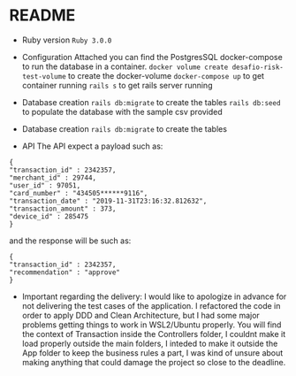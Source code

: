 # README

* Ruby version
`Ruby 3.0.0`

* Configuration
Attached you can find the PostgresSQL docker-compose to run the database in a container.
`docker volume create desafio-risk-test-volume` to create the docker-volume
`docker-compose up` to get container running
`rails s` to get rails server running

* Database creation
`rails db:migrate` to create the tables
`rails db:seed` to populate the database with the sample csv provided

* Database creation
`rails db:migrate` to create the tables

* API
The API expect a payload such as:
```
{
"transaction_id" : 2342357,
"merchant_id" : 29744,
"user_id" : 97051,
"card_number" : "434505******9116",
"transaction_date" : "2019-11-31T23:16:32.812632",
"transaction_amount" : 373,
"device_id" : 285475
}
```

and the response will be such as:
```
{
"transaction_id" : 2342357,
"recommendation" : "approve"
}
```



* Important regarding the delivery:
I would like to apologize in advance for not delivering the test cases of the application. I refactored the code in order to apply DDD and Clean Architecture, but I had some major problems getting things to work in WSL2/Ubuntu properly. You will find the context of Transaction inside the Controllers folder, I couldnt make it load properly outside the main folders, I inteded to make it outside the App folder to keep the business rules a part, I was kind of unsure about making anything that could damage the project so close to the deadline.